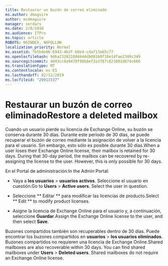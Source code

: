 ```yaml
---
title: Restaurar un buzón de correo eliminado
ms.author: dmaguire
author: msdmaguire
manager: serdars
ms.date: 2/8/2018
ms.audience: ITPro
ms.topic: article
ROBOTS: NOINDEX, NOFOLLOW
localization_priority: Normal
ms.assetid: 7b5b4e06-6943-4b2f-b8e4-cdaf13e65c77
ms.openlocfilehash: 9d6a232821884644db08160f18e1dfae2349c349
ms.sourcegitcommit: dd43cc0a9470f98b8ef2a3787c823801d674c666
ms.translationtype: MT
ms.contentlocale: es-ES
ms.lasthandoff: 02/12/2019
ms.locfileid: "29911537"
---
```

# <a name="restore-a-deleted-mailbox"></a><span data-ttu-id="76696-102">Restaurar un buzón de correo eliminado</span><span class="sxs-lookup"><span data-stu-id="76696-102">Restore a deleted mailbox</span></span>

<span data-ttu-id="76696-p101">Cuando un usuario pierde su licencia de Exchange Online, su buzón se conserva durante 30 días. Durante este período de 30 días, se puede recuperar el buzón de correo mediante la asignación de volver a la licencia para el usuario. Sin embargo, esto sólo es posible durante 30 días.</span><span class="sxs-lookup"><span data-stu-id="76696-p101">When a user loses their Exchange Online license, their mailbox is retained for 30 days. During that 30-day period, the mailbox can be recovered by re-assigning the license to the user. However, this is only possible for 30 days.</span></span>
  
<span data-ttu-id="76696-106">En el Portal de administración:</span><span class="sxs-lookup"><span data-stu-id="76696-106">In the Admin Portal:</span></span>
  
- <span data-ttu-id="76696-p102">Vaya a **los usuarios** \> **usuarios activos**. Seleccione el usuario en cuestión.</span><span class="sxs-lookup"><span data-stu-id="76696-p102">Go to **Users** \> **Active users**. Select the user in question.</span></span>
    
- <span data-ttu-id="76696-109">Seleccione \*\* Editar \*\* para modificar las licencias de producto.</span><span class="sxs-lookup"><span data-stu-id="76696-109">Select \*\* Edit \*\* to modify product licenses.</span></span> 
    
- <span data-ttu-id="76696-110">Asigne la licencia de Exchange Online para el usuario y, a continuación, seleccione **Guardar**.</span><span class="sxs-lookup"><span data-stu-id="76696-110">Assign the Exchange Online license to the user, and then select **Save**.</span></span>
    
<span data-ttu-id="76696-p103">Buzones compartidos también son recuperables dentro de 30 días. Puede encontrar los buzones compartidos en **usuarios** \> **los usuarios eliminados**. Buzones compartidos no requieren una licencia de Exchange Online.</span><span class="sxs-lookup"><span data-stu-id="76696-p103">Shared mailboxes are also recoverable within 30 days. You can find shared mailboxes under **Users** \> **Deleted users**. Shared mailboxes do not require an Exchange Online license.</span></span>
  

